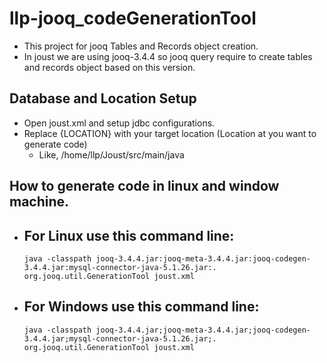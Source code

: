 # llp-jooq_codeGenerationTool

- This project for jooq Tables and Records object creation.
- In joust we are using jooq-3.4.4 so jooq query require to create tables and records object based on this version.

## Database and Location Setup
- Open joust.xml and setup jdbc configurations.
- Replace {LOCATION} with your target location (Location at you want to generate code)
  - Like, /home/llp/Joust/src/main/java 
  
## How to generate code in linux and window machine.
- ## For Linux use this command line: 
      java -classpath jooq-3.4.4.jar:jooq-meta-3.4.4.jar:jooq-codegen-3.4.4.jar:mysql-connector-java-5.1.26.jar:. org.jooq.util.GenerationTool joust.xml
 
- ## For Windows use this command line: 
      java -classpath jooq-3.4.4.jar;jooq-meta-3.4.4.jar;jooq-codegen-3.4.4.jar;mysql-connector-java-5.1.26.jar;. org.jooq.util.GenerationTool joust.xml 
